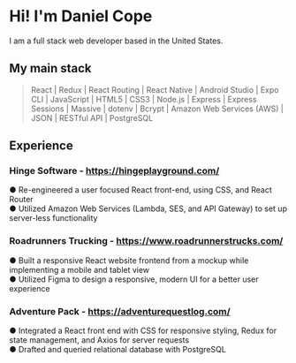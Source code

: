 # Hi! I'm Daniel Cope

I am a full stack web developer based in the United States.

## My main stack
> React | Redux | React Routing | React Native | Android Studio | Expo CLI | JavaScript | HTML5 | CSS3 | Node.js | Express | Express Sessions | Massive | dotenv | Bcrypt | Amazon Web Services (AWS) | JSON | RESTful API | PostgreSQL

## Experience
### Hinge Software - https://hingeplayground.com/

● Re-engineered a user focused React front-end, using CSS, and React Router <br/>
● Utilized Amazon Web Services (Lambda, SES, and API Gateway) to set up server-less functionality

### Roadrunners Trucking - https://www.roadrunnerstrucks.com/

● Built a responsive React website frontend from a mockup while implementing a mobile and tablet view<br/>
● Utilized Figma to design a responsive, modern UI for a better user experience

### Adventure Pack - https://adventurequestlog.com/

● Integrated a React front end with CSS for responsive styling, Redux for state management, and Axios for
server requests<br/>
● Drafted and queried relational database with PostgreSQL




<!--
**danielcope/danielcope** is a ✨ _special_ ✨ repository because its `README.md` (this file) appears on your GitHub profile.

Here are some ideas to get you started:

- 🔭 I’m currently working on ...
- 🌱 I’m currently learning ...
- 👯 I’m looking to collaborate on ...
- 🤔 I’m looking for help with ...
- 💬 Ask me about ...
- 📫 How to reach me: ...
- 😄 Pronouns: ...
- ⚡ Fun fact: ...
-->

